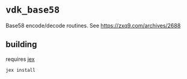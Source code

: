 # `vdk_base58`

Base58 encode/decode routines. See <https://zxq9.com/archives/2688>

## building

requires [jex](../../utils/jex/)

```
jex install
```
